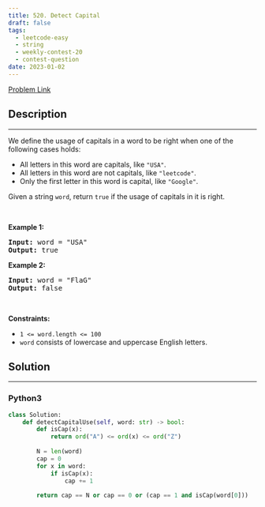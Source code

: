 ```yaml
---
title: 520. Detect Capital
draft: false
tags: 
  - leetcode-easy
  - string
  - weekly-contest-20
  - contest-question
date: 2023-01-02
---
```


[Problem Link](https://leetcode.com/problems/detect-capital/)

## Description

---
<p>We define the usage of capitals in a word to be right when one of the following cases holds:</p>

<ul>
	<li>All letters in this word are capitals, like <code>&quot;USA&quot;</code>.</li>
	<li>All letters in this word are not capitals, like <code>&quot;leetcode&quot;</code>.</li>
	<li>Only the first letter in this word is capital, like <code>&quot;Google&quot;</code>.</li>
</ul>

<p>Given a string <code>word</code>, return <code>true</code> if the usage of capitals in it is right.</p>

<p>&nbsp;</p>
<p><strong class="example">Example 1:</strong></p>
<pre><strong>Input:</strong> word = "USA"
<strong>Output:</strong> true
</pre><p><strong class="example">Example 2:</strong></p>
<pre><strong>Input:</strong> word = "FlaG"
<strong>Output:</strong> false
</pre>
<p>&nbsp;</p>
<p><strong>Constraints:</strong></p>

<ul>
	<li><code>1 &lt;= word.length &lt;= 100</code></li>
	<li><code>word</code> consists of lowercase and uppercase English letters.</li>
</ul>


## Solution

---
### Python3
``` py title='detect-capital'
class Solution:
    def detectCapitalUse(self, word: str) -> bool:
        def isCap(x):
            return ord("A") <= ord(x) <= ord("Z")
        
        N = len(word)
        cap = 0
        for x in word:
            if isCap(x):
                cap += 1
        
        return cap == N or cap == 0 or (cap == 1 and isCap(word[0]))
```

